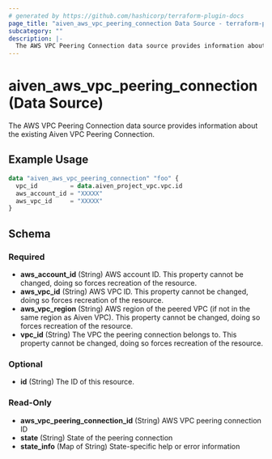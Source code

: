```yaml
---
# generated by https://github.com/hashicorp/terraform-plugin-docs
page_title: "aiven_aws_vpc_peering_connection Data Source - terraform-provider-aiven"
subcategory: ""
description: |-
  The AWS VPC Peering Connection data source provides information about the existing Aiven VPC Peering Connection.
---
```


# aiven_aws_vpc_peering_connection (Data Source)

The AWS VPC Peering Connection data source provides information about the existing Aiven VPC Peering Connection.

## Example Usage

```terraform
data "aiven_aws_vpc_peering_connection" "foo" {
  vpc_id         = data.aiven_project_vpc.vpc.id
  aws_account_id = "XXXXX"
  aws_vpc_id     = "XXXXX"
}
```

<!-- schema generated by tfplugindocs -->
## Schema

### Required

- **aws_account_id** (String) AWS account ID. This property cannot be changed, doing so forces recreation of the resource.
- **aws_vpc_id** (String) AWS VPC ID. This property cannot be changed, doing so forces recreation of the resource.
- **aws_vpc_region** (String) AWS region of the peered VPC (if not in the same region as Aiven VPC). This property cannot be changed, doing so forces recreation of the resource.
- **vpc_id** (String) The VPC the peering connection belongs to. This property cannot be changed, doing so forces recreation of the resource.

### Optional

- **id** (String) The ID of this resource.

### Read-Only

- **aws_vpc_peering_connection_id** (String) AWS VPC peering connection ID
- **state** (String) State of the peering connection
- **state_info** (Map of String) State-specific help or error information


